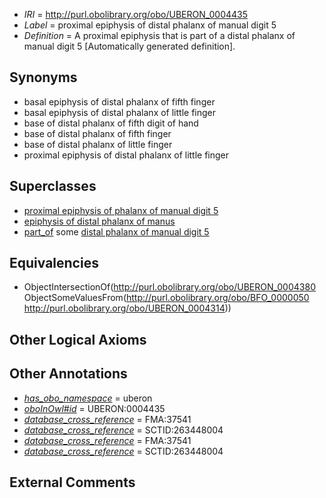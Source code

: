  * *IRI* = http://purl.obolibrary.org/obo/UBERON_0004435
 * *Label* = proximal epiphysis of distal phalanx of manual digit 5
 * *Definition* = A proximal epiphysis that is part of a distal phalanx of manual digit 5 [Automatically generated definition].

## Synonyms

 * basal epiphysis of distal phalanx of fifth finger
 * basal epiphysis of distal phalanx of little finger
 * base of distal phalanx of fifth digit of hand
 * base of distal phalanx of fifth finger
 * base of distal phalanx of little finger
 * proximal epiphysis of distal phalanx of little finger

## Superclasses

 * [proximal epiphysis of phalanx of manual digit 5](../../UBERON/21/UBERON_0004421.md)
 * [epiphysis of distal phalanx of manus](../../UBERON/79/UBERON_0011979.md)
 * [part_of](../../BFO/50/BFO_0000050.md) some [distal phalanx of manual digit 5](../../UBERON/14/UBERON_0004314.md)

## Equivalencies

 * ObjectIntersectionOf(<http://purl.obolibrary.org/obo/UBERON_0004380> ObjectSomeValuesFrom(<http://purl.obolibrary.org/obo/BFO_0000050> <http://purl.obolibrary.org/obo/UBERON_0004314>))

## Other Logical Axioms


## Other Annotations

 * *[has_obo_namespace](../../ce/oboInOwl#hasOBONamespace.md)* = uberon
 * *[oboInOwl#id](../../id/oboInOwl#id.md)* = UBERON:0004435
 * *[database_cross_reference](../../ef/oboInOwl#hasDbXref.md)* = FMA:37541
 * *[database_cross_reference](../../ef/oboInOwl#hasDbXref.md)* = SCTID:263448004
 * *[database_cross_reference](../../ef/oboInOwl#hasDbXref.md)* = FMA:37541
 * *[database_cross_reference](../../ef/oboInOwl#hasDbXref.md)* = SCTID:263448004

## External Comments

